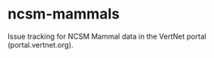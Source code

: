 ncsm-mammals
============

Issue tracking for NCSM Mammal data in the VertNet portal (portal.vertnet.org).

